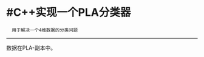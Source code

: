 #C++实现一个PLA分类器
=====================================
      用于解决一个4维数据的分类问题
---------------------------------------
数据在PLA-副本中。
